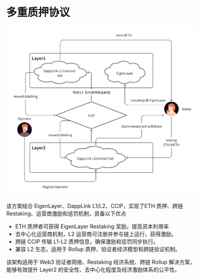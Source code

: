 # 多重质押协议

![staking.png](images/staking.png)

该方案结合 EigenLayer、DappLink L1/L2、CCIP，实现了ETH 质押、跨链 Restaking、运营商激励和惩罚机制，具备以下优点

- ETH 质押者可获得 EigenLayer Restaking 奖励，提高资本利用率
- 去中心化运营商机制，L2 运营商可注册并参与链上运行，获得激励。
- 跨链 CCIP 传输 L1-L2 质押信息，确保激励和惩罚同步执行。
- 兼容 L2 生态，适用于 Rollup 质押、验证者经济模型和跨链验证机制。

该架构适用于 Web3 验证者网络、Restaking 经济系统、跨链 Rollup 解决方案，能够有效提升 Layer2 的安全性、去中心化程度及经济激励体系的公平性。
